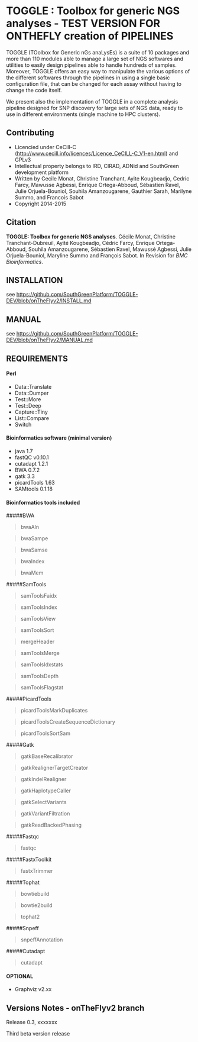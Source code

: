 TOGGLE : Toolbox for generic NGS analyses  - TEST VERSION FOR ONTHEFLY creation of PIPELINES
===========

TOGGLE (TOolbox for Generic nGs anaLysEs) is a suite of 10 packages and more than 110 modules able to manage a large set of NGS softwares
and utilities to easily design pipelines able to handle hundreds of samples. Moreover, TOGGLE offers an easy way to manipulate the various
options of the different softwares through the pipelines in using a single basic configuration file, that can be changed for each assay without
having to change the code itself.

We present also the implementation of TOGGLE in a complete analysis pipeline designed for SNP discovery for large sets of NGS data, ready to use
in different environments (single machine to HPC clusters).


##  Contributing

* Licencied under CeCill-C (http://www.cecill.info/licences/Licence_CeCILL-C_V1-en.html) and GPLv3
* Intellectual property belongs to IRD, CIRAD, ADNid and SouthGreen development platform
* Written by Cecile Monat, Christine Tranchant, Ayite Kougbeadjo, Cedric Farcy, Mawusse Agbessi, Enrique Ortega-Abboud, Sébastien Ravel, Julie Orjuela-Bouniol, Souhila Amanzougarene, Gauthier Sarah, Marilyne Summo, and Francois Sabot
* Copyright 2014-2015

##  Citation
**TOGGLE: Toolbox for generic NGS analyses**. Cécile Monat, Christine Tranchant-Dubreuil, Ayité Kougbeadjo, Cédric Farcy, Enrique
Ortega-Abboud, Souhila Amanzougarene, Sébastien Ravel, Mawussé Agbessi, Julie Orjuela-Bouniol, Maryline Summo and François Sabot. In Revision for *BMC Bioinformatics*.

##  INSTALLATION

see https://github.com/SouthGreenPlatform/TOGGLE-DEV/blob/onTheFlyv2/INSTALL.md

## MANUAL

see https://github.com/SouthGreenPlatform/TOGGLE-DEV/blob/onTheFlyv2/MANUAL.md

## REQUIREMENTS

#### Perl


* Data::Translate
* Data::Dumper
* Test::More
* Test::Deep
* Capture::Tiny
* List::Compare
* Switch


#### Bioinformatics software (minimal version)

* java 1.7
* fastQC v0.10.1
* cutadapt 1.2.1
* BWA 0.7.2
* gatk 3.3
* picardTools 1.63
* SAMtools 0.1.18

#### Bioinformatics tools included

#####BWA

>bwaAln

>bwaSampe

>bwaSamse

>bwaIndex

>bwaMem
      
#####SamTools

>samToolsFaidx

>samToolsIndex

>samToolsView

>samToolsSort

>mergeHeader

>samToolsMerge

>samToolsIdxstats

>samToolsDepth

>samToolsFlagstat

        
#####PicardTools

>picardToolsMarkDuplicates

>picardToolsCreateSequenceDictionary

>picardToolsSortSam
        
#####Gatk

>gatkBaseRecalibrator

>gatkRealignerTargetCreator

>gatkIndelRealigner

>gatkHaplotypeCaller

>gatkSelectVariants

>gatkVariantFiltration

>gatkReadBackedPhasing
        
#####Fastqc

>fastqc


#####FastxToolkit

>fastxTrimmer

#####Tophat

>bowtiebuild

>bowtie2build

>tophat2

#####Snpeff

>snpeffAnnotation
    
#####Cutadapt

>cutadapt

#### OPTIONAL
* Graphviz v2.xx


##  Versions Notes - onTheFlyv2 branch

Release 0.3, xxxxxxx

Third beta version release
